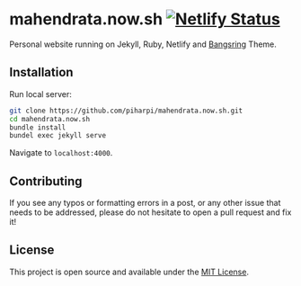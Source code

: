 # mahendrata.now.sh [![Netlify Status](https://api.netlify.com/api/v1/badges/0e92d3ee-a4c8-45c3-8000-6dee5c3e3876/deploy-status)](https://app.netlify.com/sites/piharpi/deploys)

Personal website running on Jekyll, Ruby, Netlify and [Bangsring](https://github.com/piharpi/bangsring) Theme.

## Installation

Run local server:

```bash
git clone https://github.com/piharpi/mahendrata.now.sh.git
cd mahendrata.now.sh
bundle install
bundel exec jekyll serve
```

Navigate to `localhost:4000`.

## Contributing

If you see any typos or formatting errors in a post, or any other issue that needs to be addressed, please do not hesitate to open a pull request and fix it!

## License

This project is open source and available under the [MIT License](LICENSE).
